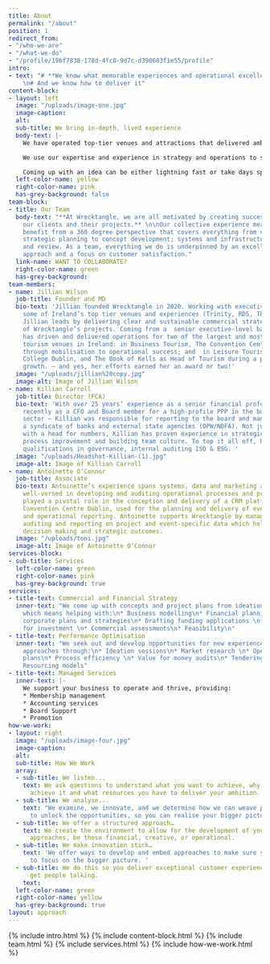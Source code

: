 ```yaml
---
title: About
permalink: "/about"
position: 1
redirect_from:
- "/who-we-are"
- "/what-we-do"
- "/profile/19bf7838-178d-4fc8-9d7c-d390683f1e55/profile"
intro:
- text: "# **We know what memorable experiences and operational excellence looks like**
    \n# And we know how to deliver it"
content-block:
- layout: left
  image: "/uploads/image-one.jpg"
  image-caption: 
  alt: 
  sub-title: We bring in-depth, lived experience
  body-text: |-
    We have operated top-tier venues and attractions that delivered ambitious commercial targets.

    We use our expertise and experience in strategy and operations to support you step by step. This might look like taking care of all the details, financial planning, market research and accreditation processes. Or developing a visitor experience from scratch.

    Coming up with an idea can be either lightning fast or take days spent in a meeting room with an empty whiteboard. To bring these ideas to life, we offer practical solutions, grounded in best practice, and centred on what you want to achieve.
  left-color-name: yellow
  right-color-name: pink
  has-grey-background: false
team-block:
- title: Our Team
  body-text: "**At Wrecktangle, we are all motivated by creating success stories for
    our clients and their projects.** \n\nOur collective experience means clients
    benefit from a 360 degree perspective that covers everything from commercial and
    strategic planning to concept development; systems and infrastructure to audit
    and review. As a team, everything we do is underpinned by an excellent operational
    approach and a focus on customer satisfaction."
  link-name: WANT TO COLLABORATE?
  right-color-name: green
  has-grey-background: 
team-members:
- name: Jillian Wilson
  job-title: Founder and MD
  bio-text: 'Jillian founded Wrecktangle in 2020. Working with executive teams in
    some of Ireland’s top tier venues and experiences (Trinity, RDS, Theatre of Light),
    Jillian leads by delivering clear and sustainable commercial strategies for all
    of Wrecktangle’s projects. Coming from a  senior executive-level background, Jillian
    has driven and delivered operations for two of the largest and most successful
    tourism venues in Ireland: in Business Tourism, The Convention Centre Dublin (CCD)
    through mobilisation to operational success; and  in Leisure Tourism, at Trinity
    College Dublin, and The Book of Kells as Head of Tourism during a period of exceptional
    growth. – and yes, her efforts earned her an award or two!'
  image: "/uploads/jillian%20copy.jpg"
  image-alt: Image of Jillian Wilson
- name: Killian Carroll
  job-title: Director (FCA)
  bio-text: 'With over 25 years’ experience as a senior financial professional – most
    recently as a CFO and Board member for a high-profile PPP in the business tourism
    sector – Killian was responsible for reporting to the board and managing the relationship  with
    a syndicate of banks and external state agencies (OPW/NDFA). Not just someone
    with a head for numbers, Killian has proven experience in strategic planning,
    process improvement and building team culture. To top it all off, he also holds
    qualifications in governance, internal auditing ISO & ESG. '
  image: "/uploads/Headshot-Killian-(1).jpg"
  image-alt: Image of Killian Carroll
- name: Antoinette O’Connor
  job-title: Associate
  bio-text: Antoinette’s experience spans systems, data and marketing and she  is
    well-versed in developing and auditing operational processes and procedures. She
    played a pivotal role in the conception and delivery of a CRM platform in the
    Convention Centre Dublin, used for the planning and delivery of events and financial
    and operational reporting. Antoinette supports Wrecktangle by managing, analysing,
    auditing and reporting on project and event-specific data which helps drive commercial
    decision making and strategic outcomes.
  image: "/uploads/toni.jpg"
  image-alt: Image of Antoinette O’Connor
services-block:
- sub-title: Services
  left-color-name: green
  right-color-name: pink
  has-grey-background: true
services:
- title-text: Commercial and Financial Strategy
  inner-text: "We come up with concepts and project plans from ideation to realisation,
    which means helping with:\n* Business modelling\n* Financial planning \n* Developing
    corporate plans and strategies\n* Drafting funding applications \n* Presentations
    for investment \n* Commercial assessments\n* Feasibility\n"
- title-text: Performance Optimisation
  inner-text: "We seek out and develop opportunities for new experiences or improved
    approaches through:\n* Ideation sessions\n* Market research \n* Operational management
    plans\n* Process efficiency \n* Value for money audits\n* Tendering support \n*
    Resourcing models"
- title-text: Managed Services
  inner-text: |-
    We support your business to operate and thrive, providing:
    * Membership management
    * Accounting services
    * Board Support
    * Promotion
how-we-work:
- layout: right
  image: "/uploads/image-four.jpg"
  image-caption: 
  alt: 
  sub-title: How We Work
  array:
  - sub-title: We listen...
    text: We ask questions to understand what you want to achieve, why you want to
      achieve it and what resources you have to deliver your ambition.
  - sub-title: We analyse...
    text: "​We examine, we innovate, and we determine how we can weave past any roadblocks
      to unlock the opportunities, so you can realise your bigger picture objectives."
  - sub-title: We offer a structured approach…
    text: We create the environment to allow for the development of your strategic
      approaches, be those financial, creative, or operational.
  - sub-title: We make innovation stick…
    text: 'We offer ways to develop and embed approaches to make sure you continue
      to focus on the bigger picture. '
  - sub-title: We do this so you deliver exceptional customer experiences that will
      get people talking.
    text: 
  left-color-name: green
  right-color-name: yellow
  has-grey-background: true
layout: approach
---
```


{% include intro.html %}
{% include content-block.html %}
{% include team.html %}
{% include services.html %}
{% include how-we-work.html %}
